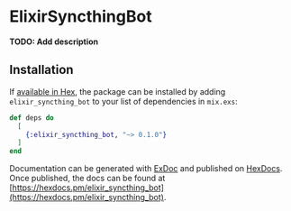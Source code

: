 # ElixirSyncthingBot

**TODO: Add description**

## Installation

If [available in Hex](https://hex.pm/docs/publish), the package can be installed
by adding `elixir_syncthing_bot` to your list of dependencies in `mix.exs`:

```elixir
def deps do
  [
    {:elixir_syncthing_bot, "~> 0.1.0"}
  ]
end
```

Documentation can be generated with [ExDoc](https://github.com/elixir-lang/ex_doc)
and published on [HexDocs](https://hexdocs.pm). Once published, the docs can
be found at [https://hexdocs.pm/elixir_syncthing_bot](https://hexdocs.pm/elixir_syncthing_bot).

